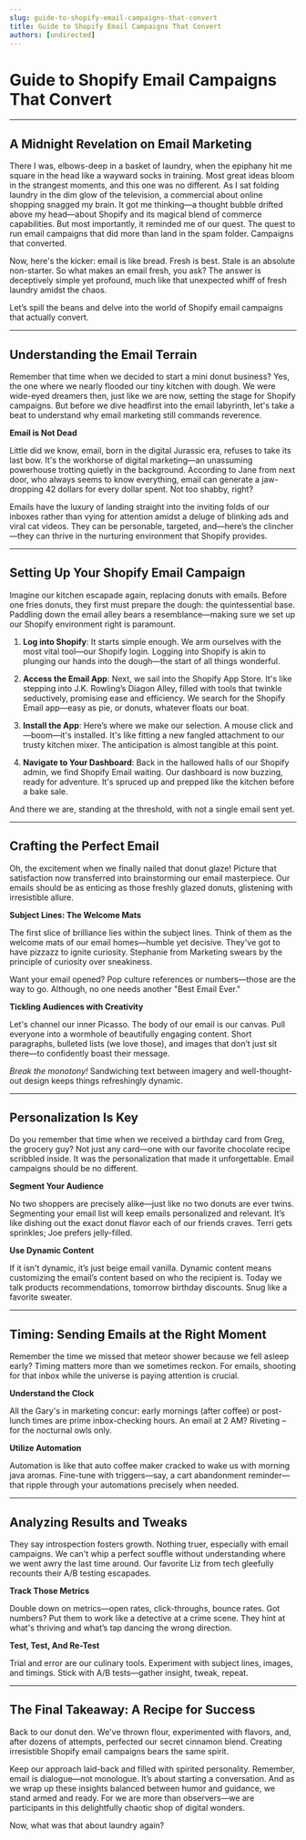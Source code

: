 ```yaml
---
slug: guide-to-shopify-email-campaigns-that-convert
title: Guide to Shopify Email Campaigns That Convert
authors: [undirected]
---
```



# Guide to Shopify Email Campaigns That Convert

---

## A Midnight Revelation on Email Marketing

There I was, elbows-deep in a basket of laundry, when the epiphany hit me square in the head like a wayward socks in training. Most great ideas bloom in the strangest moments, and this one was no different. As I sat folding laundry in the dim glow of the television, a commercial about online shopping snagged my brain. It got me thinking—a thought bubble drifted above my head—about Shopify and its magical blend of commerce capabilities. But most importantly, it reminded me of our quest. The quest to run email campaigns that did more than land in the spam folder. Campaigns that converted. 

Now, here's the kicker: email is like bread. Fresh is best. Stale is an absolute non-starter. So what makes an email fresh, you ask? The answer is deceptively simple yet profound, much like that unexpected whiff of fresh laundry amidst the chaos. 

Let’s spill the beans and delve into the world of Shopify email campaigns that actually convert. 

---

## Understanding the Email Terrain

Remember that time when we decided to start a mini donut business? Yes, the one where we nearly flooded our tiny kitchen with dough. We were wide-eyed dreamers then, just like we are now, setting the stage for Shopify campaigns. But before we dive headfirst into the email labyrinth, let's take a beat to understand why email marketing still commands reverence. 

**Email is Not Dead**

Little did we know, email, born in the digital Jurassic era, refuses to take its last bow. It's the workhorse of digital marketing—an unassuming powerhouse trotting quietly in the background. According to Jane from next door, who always seems to know everything, email can generate a jaw-dropping 42 dollars for every dollar spent. Not too shabby, right? 

Emails have the luxury of landing straight into the inviting folds of our inboxes rather than vying for attention amidst a deluge of blinking ads and viral cat videos. They can be personable, targeted, and—here’s the clincher—they can thrive in the nurturing environment that Shopify provides.

---

## Setting Up Your Shopify Email Campaign

Imagine our kitchen escapade again, replacing donuts with emails. Before one fries donuts, they first must prepare the dough: the quintessential base. Paddling down the email alley bears a resemblance—making sure we set up our Shopify environment right is paramount. 

1. **Log into Shopify**: It starts simple enough. We arm ourselves with the most vital tool—our Shopify login. Logging into Shopify is akin to plunging our hands into the dough—the start of all things wonderful. 

2. **Access the Email App**: Next, we sail into the Shopify App Store. It's like stepping into J.K. Rowling’s Diagon Alley, filled with tools that twinkle seductively, promising ease and efficiency. We search for the Shopify Email app—easy as pie, or donuts, whatever floats our boat. 

3. **Install the App**: Here’s where we make our selection. A mouse click and—boom—it's installed. It's like fitting a new fangled attachment to our trusty kitchen mixer. The anticipation is almost tangible at this point. 

4. **Navigate to Your Dashboard**: Back in the hallowed halls of our Shopify admin, we find Shopify Email waiting. Our dashboard is now buzzing, ready for adventure. It's spruced up and prepped like the kitchen before a bake sale. 

And there we are, standing at the threshold, with not a single email sent yet.

---

## Crafting the Perfect Email

Oh, the excitement when we finally nailed that donut glaze! Picture that satisfaction now transferred into brainstorming our email masterpiece. Our emails should be as enticing as those freshly glazed donuts, glistening with irresistible allure.

**Subject Lines: The Welcome Mats**

The first slice of brilliance lies within the subject lines. Think of them as the welcome mats of our email homes—humble yet decisive. They've got to have pizzazz to ignite curiosity. Stephanie from Marketing swears by the principle of curiosity over sneakiness. 

Want your email opened? Pop culture references or numbers—those are the way to go. Although, no one needs another "Best Email Ever."

**Tickling Audiences with Creativity**

Let's channel our inner Picasso. The body of our email is our canvas. Pull everyone into a wormhole of beautifully engaging content. Short paragraphs, bulleted lists (we love those), and images that don’t just sit there—to confidently boast their message.

_Break the monotony!_ Sandwiching text between imagery and well-thought-out design keeps things refreshingly dynamic.

---

## Personalization Is Key

Do you remember that time when we received a birthday card from Greg, the grocery guy? Not just any card—one with our favorite chocolate recipe scribbled inside. It was the personalization that made it unforgettable. Email campaigns should be no different.

**Segment Your Audience**

No two shoppers are precisely alike—just like no two donuts are ever twins. Segmenting your email list will keep emails personalized and relevant. It’s like dishing out the exact donut flavor each of our friends craves. Terri gets sprinkles; Joe prefers jelly-filled. 

**Use Dynamic Content**

If it isn't dynamic, it’s just beige email vanilla. Dynamic content means customizing the email’s content based on who the recipient is. Today we talk products recommendations, tomorrow birthday discounts. Snug like a favorite sweater.

---

## Timing: Sending Emails at the Right Moment

Remember the time we missed that meteor shower because we fell asleep early? Timing matters more than we sometimes reckon. For emails, shooting for that inbox while the universe is paying attention is crucial.

**Understand the Clock**

All the Gary's in marketing concur: early mornings (after coffee) or post-lunch times are prime inbox-checking hours. An email at 2 AM? Riveting – for the nocturnal owls only. 

**Utilize Automation**

Automation is like that auto coffee maker cracked to wake us with morning java aromas. Fine-tune with triggers—say, a cart abandonment reminder—that ripple through your automations precisely when needed.

---

## Analyzing Results and Tweaks

They say introspection fosters growth. Nothing truer, especially with email campaigns. We can't whip a perfect souffle without understanding where we went awry the last time around. Our favorite Liz from tech gleefully recounts their A/B testing escapades. 

**Track Those Metrics**

Double down on metrics—open rates, click-throughs, bounce rates. Got numbers? Put them to work like a detective at a crime scene. They hint at what's thriving and what’s tap dancing the wrong direction. 

**Test, Test, And Re-Test**

Trial and error are our culinary tools. Experiment with subject lines, images, and timings. Stick with A/B tests—gather insight, tweak, repeat. 

---

## The Final Takeaway: A Recipe for Success

Back to our donut den. We've thrown flour, experimented with flavors, and, after dozens of attempts, perfected our secret cinnamon blend. Creating irresistible Shopify email campaigns bears the same spirit.

Keep our approach laid-back and filled with spirited personality. Remember, email is dialogue—not monologue. It’s about starting a conversation. And as we wrap up these insights balanced between humor and guidance, we stand armed and ready. For we are more than observers—we are participants in this delightfully chaotic shop of digital wonders.

Now, what was that about laundry again?